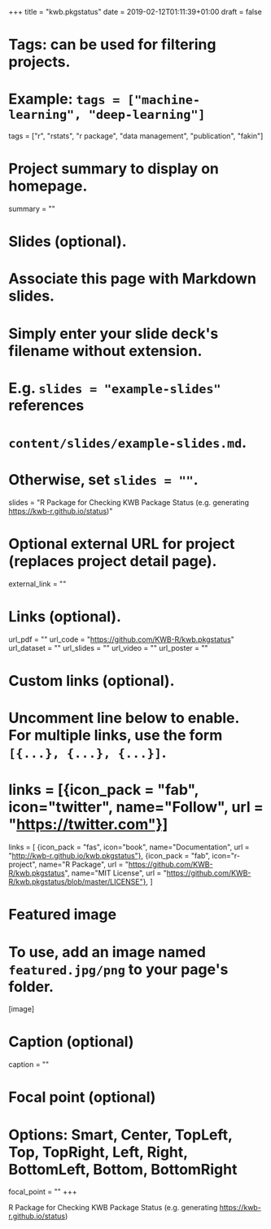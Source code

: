 +++
title = "kwb.pkgstatus"
date = 2019-02-12T01:11:39+01:00
draft = false

# Tags: can be used for filtering projects.
# Example: `tags = ["machine-learning", "deep-learning"]`
tags = ["r", "rstats", "r package", "data management", "publication", "fakin"]

# Project summary to display on homepage.
summary = ""

# Slides (optional).
#   Associate this page with Markdown slides.
#   Simply enter your slide deck's filename without extension.
#   E.g. `slides = "example-slides"` references 
#   `content/slides/example-slides.md`.
#   Otherwise, set `slides = ""`.
slides = "R Package for Checking KWB Package Status (e.g. generating https://kwb-r.github.io/status)"

# Optional external URL for project (replaces project detail page).
external_link = ""

# Links (optional).
url_pdf = ""
url_code = "https://github.com/KWB-R/kwb.pkgstatus"
url_dataset = ""
url_slides = ""
url_video = ""
url_poster = ""

# Custom links (optional).
#   Uncomment line below to enable. For multiple links, use the form `[{...}, {...}, {...}]`.
# links = [{icon_pack = "fab", icon="twitter", name="Follow", url = "https://twitter.com"}]
links = [
{icon_pack = "fas", icon="book", name="Documentation", url = "http://kwb-r.github.io/kwb.pkgstatus"},
{icon_pack = "fab", icon="r-project", name="R Package", url = "https://github.com/KWB-R/kwb.pkgstatus", name="MIT License", url = "https://github.com/KWB-R/kwb.pkgstatus/blob/master/LICENSE"},
]


# Featured image
# To use, add an image named `featured.jpg/png` to your page's folder. 
[image]
  # Caption (optional)
  caption = ""

  # Focal point (optional)
  # Options: Smart, Center, TopLeft, Top, TopRight, Left, Right, BottomLeft, Bottom, BottomRight
  focal_point = ""
+++

R Package for Checking KWB Package Status (e.g. generating https://kwb-r.github.io/status)
